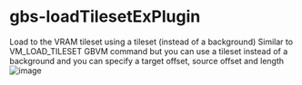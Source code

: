 # gbs-loadTilesetExPlugin
 Load to the VRAM tileset using a tileset (instead of a background)
Similar to VM_LOAD_TILESET GBVM command but you can use a tileset instead of a background
and you can specify a target offset, source offset and length
![image](https://github.com/user-attachments/assets/a60d14ff-7ba4-4c21-bd13-8a66a68bced8)
